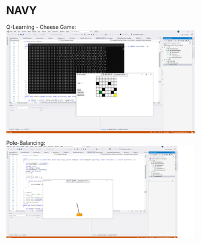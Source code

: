 # NAVY

Q-Learning - Cheese Game:
![Screenshot](/MouseGame.png)

Pole-Balancing:
![Screenshot](/PoleBalancing.png)
